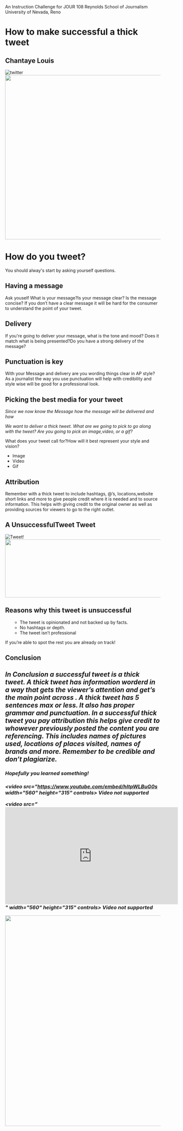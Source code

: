 <body>
<div id="introduction">
An Instruction Challenge for JOUR 108
Reynolds School of Journalism 
University of Nevada, Reno 


<div>
<h1>How to make successful a thick tweet</h1>

<h2>Chantaye Louis</h2> 
</div>
 <img src="https://www.flickr.com/photos/stockcatalog/41494071470/in/faves-194439820@N07/" title="twitter"><img src="https://live.staticflickr.com/1761/41494071470_813e85bb3d_c.jpg" width="800" height="533"/>

<div> 
<h1>How do you tweet?</h1>
 You should alway's start by asking yourself questions.
</div>

<div>
<h2>Having a message</h2>
<p> Ask youself What is your message?Is your message clear? Is the message concise?
If you don’t have a clear message it will be hard for the 
consumer to understand the point of your tweet.</p>
</div>

<div id="Delivery">
<h2>Delivery</h2>
<p>If you're going to deliver your message, what is the tone and mood?
Does it match what is being presented?Do you have a strong delivery of the message?</P>
</div>

<div id="Punctuation">
<h2>Punctuation is key</h2>
<p>With your Message and delivery are you wording things clear in AP style?
As a journalist the way you use punctuation will help with credibility and 
style wise will be good for a professional look.</p>
</div>

<div id="Picking the best media for your tweet">
<h2>Picking the best media for your tweet</h2>
<em> Since we now know the Message how the message will be delivered and how
<p>We want to deliver a thick tweet. What are we going to pick to go along with the tweet?
Are you going to pick an image,video, or a gif?</em></p>
<p>What does your tweet call for?How will it best represent your style and vision?</p>
<ul>
<li>Image</li>
<li>Video</li>
<li>Gif</li>
</ul>
</div>

<div id="Attribution">
<h2>Attribution</h2>
<p>Remember with a thick tweet to include hashtags, @’s, locations,website short links and more to give people credit where it is needed and to source information.
This helps with giving credit to the original owner as well as providing sources for viewers to go to the right outlet.</p>
</div>

<div id="A Unsuccessful Tweet">
<h2>A UnsuccessfulTweet Tweet</h2>
</div>
<img src="https://www.flickr.com/photos/161537003@N02/38417695074/in/faves-194439820@N07/" title="Tweet!"><img src="https://live.staticflickr.com/4587/38417695074_98a2a857c5_c.jpg" width="720" height="188"/>
   
<div id="Reasons why this tweet is unsuccessful">
<h2>Reasons why this tweet is unsuccessful</h2>
<ol>
 <ul>
 <li>The tweet is opinionated and not backed up by facts.</li>
 <li>No hashtags or depth.</li>
 <li>The tweet isn’t professional</li>
 </ul>
</ol>
If you’re able to spot the rest you are already on track!
</div>

<div id="Conclusion">
<h2>Conclusion<h2>
<p><em>In Conclusion a successful tweet is a thick tweet. <em>A thick tweet has information worderd in a way that gets the viewer’s attention and get’s the main point across </em>.
A thick tweet has <em> 5 sentences max or less</em>. It also has <em>proper grammar </em> and <em>punctuation</em>.
In a successful thick tweet you <em>pay attribution this helps give credit to whowever previously posted the content you are referencing</em>. 
This includes names of pictures used, locations of places visited, names of brands and more. <strong> Remember to be credible and don’t plagiarize.</strong></p>
</div>

<div>
<h3>Hopefully you learned something!<h3>
 
<video src="https://www.youtube.com/embed/hItpWLBuG0s width="560" height="315" controls> 
Video not supported
     
 <video src="<iframe width="560" height="315" src="https://www.youtube.com/embed/sCe7N6lnki8" title="YouTube video player" frameborder="0" allow="accelerometer; autoplay; clipboard-write; encrypted-media; gyroscope; picture-in-picture" allowfullscreen></iframe>" width="560" height="315" controls> 
Video not supported                                                                             
                                                                              
</video>
</div>
 <imag scrc= "#"alt"A phone with a pink background. The phone show's the Twitter app. "https://www.flickr.com/photos/stockcatalog/41494068490/in/faves-194439820@N07/" title="tweets"><img src="https://live.staticflickr.com/920/41494068490_b21af0a919_b.jpg" width="1024" height="683"/>
 


